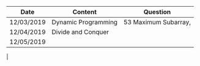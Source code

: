 



| Date | Content | Question |
|--|--|--|
| 12/03/2019 | Dynamic Programming | 53 Maximum Subarray,  |
| 12/04/2019 | Divide and Conquer | |
| 12/05/2019 | | |
|


<!--stackedit_data:
eyJoaXN0b3J5IjpbMTQ1NDU5MDU0LC04ODAxOTI4NzBdfQ==
-->